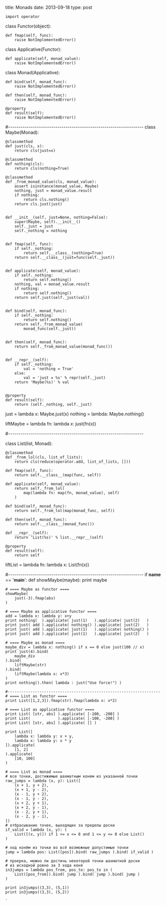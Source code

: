 title: Monads
date: 2013-09-18
type: post

`import operator`


class Functor(object):

    def fmap(self, func):
        raise NotImplementedError()


class Applicative(Functor):

    def applicate(self, monad_value):
        raise NotImplementedError()


class Monad(Applicative):

    def bind(self, monad_func):
        raise NotImplementedError()

    def then(self, monad_func):
        raise NotImplementedError()

    @property
    def result(self):
        raise NotImplementedError()

#------------------------------------------------------------------
class Maybe(Monad):

    @classmethod
    def just(cls, x):
        return cls(just=x)

    @classmethod
    def nothing(cls):
        return cls(nothing=True)

    @classmethod
    def _from_monad_value(cls, monad_value):
        assert isinstance(monad_value, Maybe)
        nothing, just = monad_value.result
        if nothing:
            return cls.nothing()
        return cls.just(just)


    def __init__(self, just=None, nothing=False):
        super(Maybe, self).__init__()
        self._just = just
        self._nothing = nothing


    def fmap(self, func):
        if self._nothing:
            return self.__class__(nothing=True)
        return self.__class__(just=func(self._just))


    def applicate(self, monad_value):
        if self._nothing:
            return self.nothing()
        nothing, val = monad_value.result
        if nothing:
            return self.nothing()
        return self.just(self._just(val))


    def bind(self, monad_func):
        if self._nothing:
            return self.nothing()
        return self._from_monad_value(
            monad_func(self._just))


    def then(self, monad_func):
        return self._from_monad_value(monad_func())


    def __repr__(self):
        if self._nothing:
            val = 'nothing = True'
        else:
            val = 'just = %s' % repr(self._just)
        return 'Maybe(%s)' % val


    @property
    def result(self):
        return (self._nothing, self._just)


just = lambda x: Maybe.just(x)
nothing = lambda: Maybe.nothing()

liftMaybe = lambda fn: lambda x: just(fn(x))

#------------------------------------------------------------------

class List(list, Monad):

    @classmethod
    def _from_lol(cls, list_of_lists):
        return cls(reduce(operator.add, list_of_lists, []))

    def fmap(self, func):
        return self.__class__(map(func, self))

    def applicate(self, monad_value):
        return self._from_lol(
            map(lambda fn: map(fn, monad_value), self)
        )

    def bind(self, monad_func):
        return self._from_lol(map(monad_func, self))

    def then(self, monad_func):
        return self.__class__(monad_func())

    def __repr__(self):
        return 'List(%s)' % list.__repr__(self)

    @property
    def result(self):
        return self

liftList = lambda fn: lambda x: List(fn(x))

#------------------------------------------------------------------
if __name__ == '__main__':
    def showMaybe(maybe):
        print maybe

    # ==== Maybe as functor ====
    showMaybe(
        just(-3).fmap(abs)
    )

    # ==== Maybe as applicative functor ====
    add = lambda x: lambda y: x+y
    print nothing(  ).applicate( just(1)   ).applicate( just(2)   )
    print just( add ).applicate( nothing() ).applicate( just(2)   )
    print just( add ).applicate( just(1)   ).applicate( nothing() )
    print just( add ).applicate( just(1)   ).applicate( just(2)   )

    # ==== Maybe as monad ====
    maybe_div = lambda x: nothing() if x == 0 else just(100 // x)
    print just(4).bind(
        maybe_div
    ).bind(
        liftMaybe(str)
    ).bind(
        liftMaybe(lambda x: x*3)
    )
    print nothing().then( lambda : just("Use force!") )

    #-------------------------------------------------------------------
    # ==== List as functor ====
    print List([1,2,3]).fmap(str).fmap(lambda x: x*2)

    # ==== List as applicative functor ====
    print List( [str, abs] ).applicate( [-100, -200] )
    print List(            ).applicate( [-100, -200] )
    print List( [str, abs] ).applicate( [] )

    print List([
        lambda x: lambda y: x + y,
        lambda x: lambda y: x * y
    ]).applicate(
        [1, 2]
    ).applicate(
        [10, 100]
    )

    # ==== List as monad ====
    # все точки, достижимые шахматным конем из указанной точки
    raw_jumps = lambda (x, y): List([
        (x + 1, y + 2),
        (x + 1, y - 2),
        (x - 1, y + 2),
        (x - 1, y - 2),
        (x + 2, y + 1),
        (x + 2, y - 1),
        (x - 2, y + 1),
        (x - 2, y - 1),
    ])
    # отбрасывание точек, выходящих за пределы доски
    if_valid = lambda (x, y): (
        List([(x, y)]) if 1 <= x <= 8 and 1 <= y <= 8 else List()
    )

    # ход конём из точки во всё возможные допустимые точки
    jump = lambda pos: List([pos]).bind( raw_jumps ).bind( if_valid )

    # проерка, можно ли достичь некоторой точки шахматной доски
    # из исходной ровно за 3 хода коня
    in3jumps = lambda pos_from, pos_to: pos_to in (
        List([pos_from]).bind( jump ).bind( jump ).bind( jump )
    )

    print in3jumps((3,3), (5,1))
    print in3jumps((3,3), (5,2))

    `